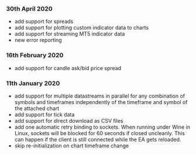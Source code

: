 ### 30th April 2020

- add support for spreads
- add support for plotting custom indicator data to charts
- add support for streaming MT5 indicator data
- new error reporting

### 16th February 2020

- add support for candle ask/bid price spread

### 11th January 2020

- add support for multiple datastreams in parallel for any combination of symbols and timeframes independently of the timeframe and symbol of the attached chart
- add support for tick data
- add support for direct download as CSV files
- add one automatic retry binding to sockets. When running under Wine in Linux, sockets will be blocked for 60 seconds if closed uncleanly. This can happen if the client is still connected while the EA gets reloaded.
- skip re-initialization on chart timeframe change
